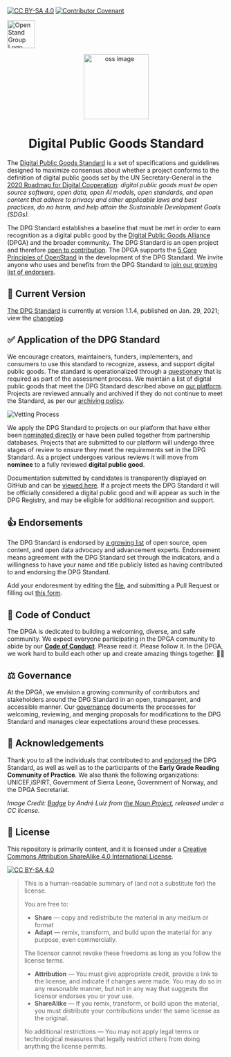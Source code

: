 [![CC BY-SA 4.0][cc-by-sa-shield]](LICENSE)
[![Contributor Covenant][code-of-conduct-shield]](CODE_OF_CONDUCT.md)

<a href="https://open-stand.org"><img alt="OpenStand Group Logo" height="64px" width="64px" src="https://open-stand.org/wp-content/uploads/2012/08/128x128-green1.png"> </a><br />

<p align="center">
    <img alt="oss image" src="docs/standard-badge.svg" height="150px" width="150px">
</p>
<h1 align="center">Digital Public Goods Standard</h1>

The [Digital Public Goods Standard](standard.md) is a set of specifications and guidelines designed to maximize consensus about whether a project conforms to the definition of digital public goods set by the UN Secretary-General in the [2020 Roadmap for Digital Cooperation](https://www.un.org/en/content/digital-cooperation-roadmap/): *digital public goods must be open source software, open data, open AI models, open standards, and open content that adhere to privacy and other applicable laws and best practices, do no harm, and help attain the Sustainable Development Goals (SDGs).*

The DPG Standard establishes a baseline that must be met in order to earn recognition as a digital public good by the [Digital Public Goods Alliance](https://digitalpublicgoods.net) (DPGA) and the broader community. The DPG Standard is an open project and therefore [open to contribution](standard.md). The DPGA supports the [5 Core Principles of OpenStand](openstand.md) in the development of the DPG Standard. We invite anyone who uses and benefits from the DPG Standard to [join our growing list of endorsers](endorsement.md). 

## 🔎 Current Version

[The DPG Standard](standard.md) is currently at version 1.1.4, published on Jan. 29, 2021; view the [changelog](https://github.com/DPGAlliance/DPG-Standard/blob/master/CHANGELOG.md).

## ✅ Application of the DPG Standard

We encourage creators, maintainers, funders, implementers, and consumers to use this standard to recognize, assess, and support digital public goods. The standard is operationalized through a [questionary](standard-questions.md) that is required as part of the assessment process. We maintain a list of digital public goods that meet the DPG Standard described above on [our platform](https://digitalpublicgoods.net/platform). Projects are reviewed annually and archived if they do not continue to meet the Standard, as per our [archiving policy](archiving.md).

![Vetting Process](docs/process.svg)

We apply the DPG Standard to projects on our platform that have either been [nominated directly](https://docs.google.com/forms/d/e/1FAIpQLSdGzlBiecPBlVvJXmcMKXF3zdxASY8vGnrdnNNwp7fVKb169A/viewform) or have been pulled together from partnership databases. Projects that are submitted to our platform will undergo three stages of review to ensure they meet the requirements set in the DPG Standard. As a project undergoes various reviews it will move from **nominee** to a fully reviewed **digital public good**. 

Documentation submitted by candidates is transparently displayed on GitHub and can be [viewed here](https://github.com/unicef/publicgoods-candidates/pulls). If a project meets the DPG Standard it will be officially considered a digital public good and will appear as such in the DPG Registry, and may be eligible for additional recognition and support.

## 👍 Endorsements

The DPG Standard is endorsed by [a growing list](endorsement.md) of open source, open content, and open data advocacy and advancement experts. Endorsement means agreement with the DPG Standard set through the indicators, and a willingness to have your name and title publicly listed as having contributed to and endorsing the DPG Standard.

Add your endoresment by editing the [file](endorsement.md), and submitting a Pull Request or filling out [this form](https://forms.gle/knVvbv4mLfxkHtFS8).

## 🤗 Code of Conduct

The DPGA is dedicated to building a welcoming, diverse, and safe community. We expect everyone participating in the DPGA community to abide by our [**Code of Conduct**](CODE_OF_CONDUCT.md). Please read it. Please follow it. In the DPGA, we work hard to build each other up and create amazing things together. 💪💜

## ⚖️ Governance

At the DPGA, we envision a growing community of contributors and stakeholders around the DPG Standard in an open, transparent, and accessible manner. Our [governance](governance.md) documents the processes for welcoming, reviewing, and merging proposals for modifications to the DPG Standard and manages clear expectations around these processes.

## 🙏 Acknowledgements

Thank you to all the individuals that contributed to and [endorsed](endorsement.md) the DPG Standard, as well as well as to the participants of the **Early Grade Reading Community of Practice**. We also thank the following organizations: UNICEF,iSPIRT, Government of Sierra Leone, Government of Norway, and the DPGA Secretariat.

*Image Credit: [Badge](https://thenounproject.com/search/?q=seal+of+approval&i=32270) by André Luiz from [the Noun Project](http://thenounproject.com/), released under a CC license.*

## :memo: License

This repository is primarily content, and it is licensed under a [Creative Commons Attribution ShareAlike 4.0 International License](LICENSE).

[![CC BY-SA 4.0][cc-by-sa-image]](LICENSE)

> This is a human-readable summary of (and not a substitute for) the license.
> 
> You are free to:
> * **Share** — copy and redistribute the material in any medium or format
> * **Adapt** — remix, transform, and build upon the material for any purpose, even commercially.
> 
> The licensor cannot revoke these freedoms as long as you follow the license terms.
> 
> * **Attribution** — You must give appropriate credit, provide a link to the license, and indicate if changes were made. You may do so in any reasonable manner, but not in any way that suggests the licensor endorses you or your use.
> * **ShareAlike** — If you remix, transform, or build upon the material, you must distribute your contributions under the same license as the original.
>
> No additional restrictions — You may not apply legal terms or technological measures that legally restrict others from doing anything the license permits.

[cc-by-sa-image]: https://licensebuttons.net/l/by-sa/4.0/88x31.png
[cc-by-sa-shield]: https://img.shields.io/badge/License-CC%20BY--SA%204.0-lightgrey.svg
[code-of-conduct-shield]: https://img.shields.io/badge/Contributor%20Covenant-v2.0%20adopted-ff69b4.svg
